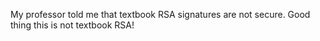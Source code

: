 My professor told me that textbook RSA signatures are not secure. Good thing this is not textbook RSA!
